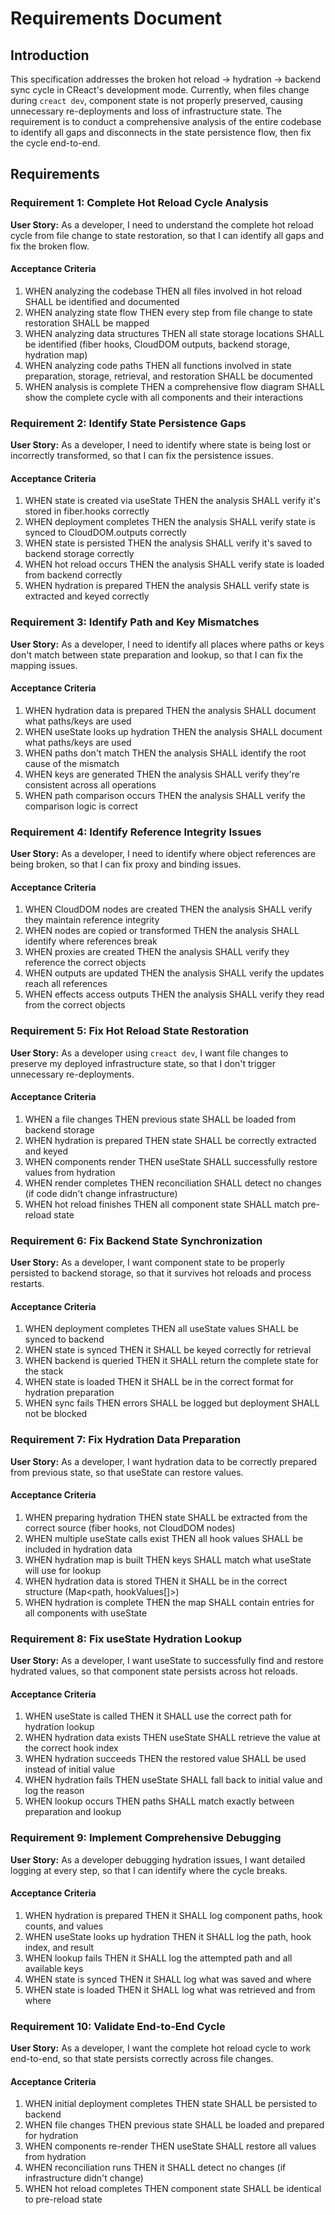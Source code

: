 # Requirements Document

## Introduction

This specification addresses the broken hot reload → hydration → backend sync cycle in CReact's development mode. Currently, when files change during `creact dev`, component state is not properly preserved, causing unnecessary re-deployments and loss of infrastructure state. The requirement is to conduct a comprehensive analysis of the entire codebase to identify all gaps and disconnects in the state persistence flow, then fix the cycle end-to-end.

## Requirements

### Requirement 1: Complete Hot Reload Cycle Analysis

**User Story:** As a developer, I need to understand the complete hot reload cycle from file change to state restoration, so that I can identify all gaps and fix the broken flow.

#### Acceptance Criteria

1. WHEN analyzing the codebase THEN all files involved in hot reload SHALL be identified and documented
2. WHEN analyzing state flow THEN every step from file change to state restoration SHALL be mapped
3. WHEN analyzing data structures THEN all state storage locations SHALL be identified (fiber hooks, CloudDOM outputs, backend storage, hydration map)
4. WHEN analyzing code paths THEN all functions involved in state preparation, storage, retrieval, and restoration SHALL be documented
5. WHEN analysis is complete THEN a comprehensive flow diagram SHALL show the complete cycle with all components and their interactions

### Requirement 2: Identify State Persistence Gaps

**User Story:** As a developer, I need to identify where state is being lost or incorrectly transformed, so that I can fix the persistence issues.

#### Acceptance Criteria

1. WHEN state is created via useState THEN the analysis SHALL verify it's stored in fiber.hooks correctly
2. WHEN deployment completes THEN the analysis SHALL verify state is synced to CloudDOM.outputs correctly
3. WHEN state is persisted THEN the analysis SHALL verify it's saved to backend storage correctly
4. WHEN hot reload occurs THEN the analysis SHALL verify state is loaded from backend correctly
5. WHEN hydration is prepared THEN the analysis SHALL verify state is extracted and keyed correctly

### Requirement 3: Identify Path and Key Mismatches

**User Story:** As a developer, I need to identify all places where paths or keys don't match between state preparation and lookup, so that I can fix the mapping issues.

#### Acceptance Criteria

1. WHEN hydration data is prepared THEN the analysis SHALL document what paths/keys are used
2. WHEN useState looks up hydration THEN the analysis SHALL document what paths/keys are used
3. WHEN paths don't match THEN the analysis SHALL identify the root cause of the mismatch
4. WHEN keys are generated THEN the analysis SHALL verify they're consistent across all operations
5. WHEN path comparison occurs THEN the analysis SHALL verify the comparison logic is correct

### Requirement 4: Identify Reference Integrity Issues

**User Story:** As a developer, I need to identify where object references are being broken, so that I can fix proxy and binding issues.

#### Acceptance Criteria

1. WHEN CloudDOM nodes are created THEN the analysis SHALL verify they maintain reference integrity
2. WHEN nodes are copied or transformed THEN the analysis SHALL identify where references break
3. WHEN proxies are created THEN the analysis SHALL verify they reference the correct objects
4. WHEN outputs are updated THEN the analysis SHALL verify the updates reach all references
5. WHEN effects access outputs THEN the analysis SHALL verify they read from the correct objects

### Requirement 5: Fix Hot Reload State Restoration

**User Story:** As a developer using `creact dev`, I want file changes to preserve my deployed infrastructure state, so that I don't trigger unnecessary re-deployments.

#### Acceptance Criteria

1. WHEN a file changes THEN previous state SHALL be loaded from backend storage
2. WHEN hydration is prepared THEN state SHALL be correctly extracted and keyed
3. WHEN components render THEN useState SHALL successfully restore values from hydration
4. WHEN render completes THEN reconciliation SHALL detect no changes (if code didn't change infrastructure)
5. WHEN hot reload finishes THEN all component state SHALL match pre-reload state

### Requirement 6: Fix Backend State Synchronization

**User Story:** As a developer, I want component state to be properly persisted to backend storage, so that it survives hot reloads and process restarts.

#### Acceptance Criteria

1. WHEN deployment completes THEN all useState values SHALL be synced to backend
2. WHEN state is synced THEN it SHALL be keyed correctly for retrieval
3. WHEN backend is queried THEN it SHALL return the complete state for the stack
4. WHEN state is loaded THEN it SHALL be in the correct format for hydration preparation
5. WHEN sync fails THEN errors SHALL be logged but deployment SHALL not be blocked

### Requirement 7: Fix Hydration Data Preparation

**User Story:** As a developer, I want hydration data to be correctly prepared from previous state, so that useState can restore values.

#### Acceptance Criteria

1. WHEN preparing hydration THEN state SHALL be extracted from the correct source (fiber hooks, not CloudDOM nodes)
2. WHEN multiple useState calls exist THEN all hook values SHALL be included in hydration data
3. WHEN hydration map is built THEN keys SHALL match what useState will use for lookup
4. WHEN hydration data is stored THEN it SHALL be in the correct structure (Map<path, hookValues[]>)
5. WHEN hydration is complete THEN the map SHALL contain entries for all components with useState

### Requirement 8: Fix useState Hydration Lookup

**User Story:** As a developer, I want useState to successfully find and restore hydrated values, so that component state persists across hot reloads.

#### Acceptance Criteria

1. WHEN useState is called THEN it SHALL use the correct path for hydration lookup
2. WHEN hydration data exists THEN useState SHALL retrieve the value at the correct hook index
3. WHEN hydration succeeds THEN the restored value SHALL be used instead of initial value
4. WHEN hydration fails THEN useState SHALL fall back to initial value and log the reason
5. WHEN lookup occurs THEN paths SHALL match exactly between preparation and lookup

### Requirement 9: Implement Comprehensive Debugging

**User Story:** As a developer debugging hydration issues, I want detailed logging at every step, so that I can identify where the cycle breaks.

#### Acceptance Criteria

1. WHEN hydration is prepared THEN it SHALL log component paths, hook counts, and values
2. WHEN useState looks up hydration THEN it SHALL log the path, hook index, and result
3. WHEN lookup fails THEN it SHALL log the attempted path and all available keys
4. WHEN state is synced THEN it SHALL log what was saved and where
5. WHEN state is loaded THEN it SHALL log what was retrieved and from where

### Requirement 10: Validate End-to-End Cycle

**User Story:** As a developer, I want the complete hot reload cycle to work end-to-end, so that state persists correctly across file changes.

#### Acceptance Criteria

1. WHEN initial deployment completes THEN state SHALL be persisted to backend
2. WHEN file changes THEN previous state SHALL be loaded and prepared for hydration
3. WHEN components re-render THEN useState SHALL restore all values from hydration
4. WHEN reconciliation runs THEN it SHALL detect no changes (if infrastructure didn't change)
5. WHEN hot reload completes THEN component state SHALL be identical to pre-reload state
